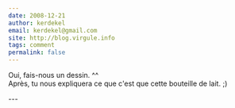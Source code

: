 ```yaml
---
date: 2008-12-21
author: kerdekel
email: kerdekel@gmail.com
site: http://blog.virgule.info
tags: comment
permalink: false
---
```


<p>Oui, fais-nous un dessin. ^^<br />
Après, tu nous expliquera ce que c'est que cette bouteille de lait. ;)</p>
---